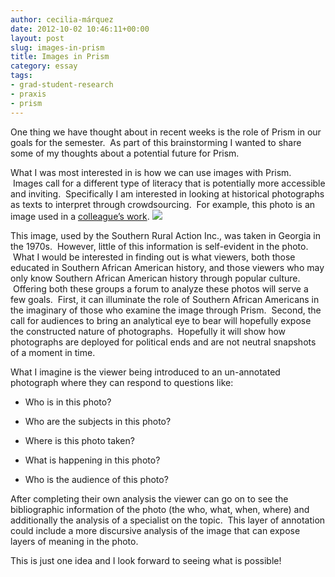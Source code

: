 ```yaml
---
author: cecilia-márquez
date: 2012-10-02 10:46:11+00:00
layout: post
slug: images-in-prism
title: Images in Prism
category: essay
tags:
- grad-student-research
- praxis
- prism
---
```


One thing we have thought about in recent weeks is the role of Prism in our goals for the semester.  As part of this brainstorming I wanted to share some of my thoughts about a potential future for Prism.

What I was most interested in is how we can use images with Prism.  Images call for a different type of literacy that is potentially more accessible and inviting.  Specifically I am interested in looking at historical photographs as texts to interpret through crowdsourcing.  For example, this photo is an image used in a [colleague’s work](http://www.virginia.edu/history/user/272).
![](https://lh6.googleusercontent.com/cAfsAM2BJcb-2YP9MW_IwZdP6J13dNWqkLOUOI6-3N0CdLe9PpI8FgfBx3en8y81j_VQLfb2jvB6_scTOQYQS8_n4XO-D3BFCffYdC6OHwGyPGn42pOE)

This image, used by the Southern Rural Action Inc., was taken in Georgia in the 1970s.  However, little of this information is self-evident in the photo.  What I would be interested in finding out is what viewers, both those educated in Southern African American history, and those viewers who may only know Southern African American history through popular culture.  Offering both these groups a forum to analyze these photos will serve a few goals.  First, it can illuminate the role of Southern African Americans in the imaginary of those who examine the image through Prism.  Second, the call for audiences to bring an analytical eye to bear will hopefully expose the constructed nature of photographs.  Hopefully it will show how photographs are deployed for political ends and are not neutral snapshots of a moment in time.

What I imagine is the viewer being introduced to an un-annotated photograph where they can respond to questions like:




  * Who is in this photo?


  * Who are the subjects in this photo?


  * Where is this photo taken?


  * What is happening in this photo?


  * Who is the audience of this photo?


After completing their own analysis the viewer can go on to see the bibliographic information of the photo (the who, what, when, where) and additionally the analysis of a specialist on the topic.  This layer of annotation could include a more discursive analysis of the image that can expose layers of meaning in the photo.

This is just one idea and I look forward to seeing what is possible!
